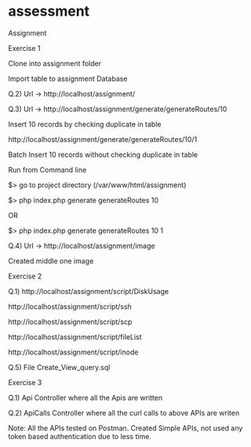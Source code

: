 # assessment
Assignment

Exercise 1

Clone into assignment folder

Import table to assignment Database

Q.2) Url -> http://localhost/assignment/

Q.3) Url -> http://localhost/assignment/generate/generateRoutes/10

Insert 10 records by checking duplicate in table

http://localhost/assignment/generate/generateRoutes/10/1

Batch Insert 10 records without checking duplicate in table

Run from Command line

$> go to project directory (/var/www/html/assignment)

$> php index.php generate generateRoutes 10

OR

$> php index.php generate generateRoutes 10 1

Q.4) Url -> http://localhost/assignment/image

Created middle one image



Exercise 2

Q.1) http://localhost/assignment/script/DiskUsage

http://localhost/assignment/script/ssh

http://localhost/assignment/script/scp

http://localhost/assignment/script/fileList

http://localhost/assignment/script/inode

Q.5) File Create_View_query.sql





Exercise 3

Q.1)  Api Controller where all the Apis are written

Q.2) ApiCalls Controller where all the curl calls to above APIs are writen

Note: All the APIs tested on Postman. Created Simple APIs, not used any token based authentication due to less time.
